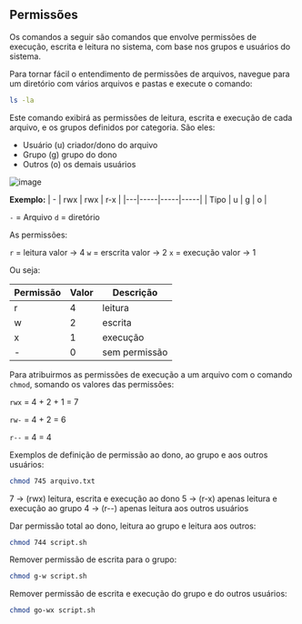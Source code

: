 ## Permissões

Os comandos a seguir são comandos que envolve permissões de execução, escrita e leitura no sistema, com base nos grupos e usuários do sistema.

Para tornar fácil o entendimento de permissões de arquivos, navegue para um diretório com vários arquivos e pastas e execute o comando:

```bash
ls -la
```
Este comando exibirá as permissões de leitura, escrita e execução de cada arquivo, e os grupos definidos por categoria. São eles:
- Usuário (u) criador/dono do arquivo
- Grupo (g) grupo do dono
- Outros (o) os demais usuários

![image](https://github.com/user-attachments/assets/7698ae95-1797-4324-9598-8d6a1e62af22)

**Exemplo:**
| - | rwx | rwx | r-x |
|---|-----|-----|-----|
| Tipo |  u  |  g  |  o  |

`-` = Arquivo
`d` = diretório

As permissões:

`r` = leitura  valor -> 4
`w` = erscrita valor -> 2
`x` = execução valor -> 1

Ou seja:

| Permissão | Valor | Descrição |
| --------- | ----- | --------- |
| r         |  4    |  leitura  |     
| w         | 2     |  escrita  |
| x         | 1     |  execução |
| -         | 0     |  sem permissão |

Para atribuirmos as permissões de execução a um arquivo com o comando `chmod`, somando os valores das permissões:

`rwx` = 4 + 2 + 1 = 7

`rw-` = 4 + 2 = 6

`r--` = 4 = 4

Exemplos de definição de permissão ao dono, ao grupo e aos outros usuários:

```bash
chmod 745 arquivo.txt
```
7 -> (rwx) leitura, escrita e execução ao dono
5 -> (r-x) apenas leitura e execução ao grupo
4 -> (r--) apenas leitura aos outros usuários

Dar permissão total ao dono, leitura ao grupo e leitura aos outros:

```bash
chmod 744 script.sh
```

Remover permissão de escrita para o grupo:

```bash
chmod g-w script.sh
```

Remover permissão de escrita e execução do grupo e do outros usuários: 
```bash
chmod go-wx script.sh
```
